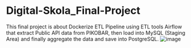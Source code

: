 # Digital-Skola_Final-Project

This final project is about Dockerize ETL Pipeline using ETL tools Airflow that extract
Public API data from PIKOBAR, then load into MySQL (Staging Area) and finally
aggregate the data and save into PostgreSQL.
![image](https://user-images.githubusercontent.com/60795692/215067831-cabb6a00-3a80-40b7-a90a-53636ff6ed71.png)
